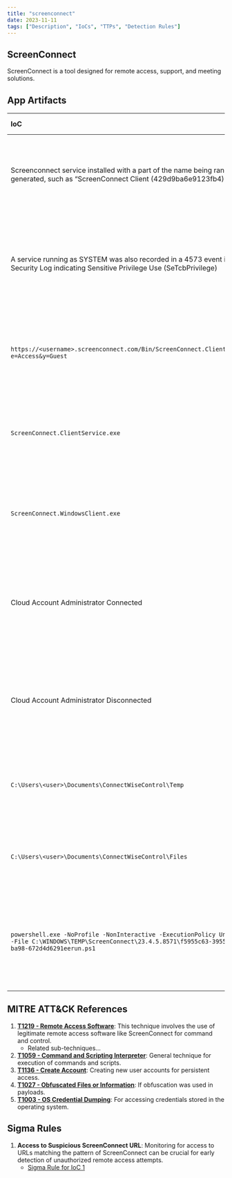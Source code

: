 ```yaml
---
title: "screenconnect"
date: 2023-11-11
tags: ["Description", "IoCs", "TTPs", "Detection Rules"]
---
```


## ScreenConnect

ScreenConnect is a tool designed for remote access, support, and meeting solutions.

## App Artifacts

| IoC | Observations | DFIR Relevance &nbsp;&nbsp;&nbsp;&nbsp;|
|:----|:-------------|:---------------|
| Screenconnect service installed with a part of the name being randomly generated, such as “ScreenConnect Client (429d9ba6e9123fb4)” | `source=system.evtx EventCode=7045`<br>Message = "ScreenConnect Client (\*)" | Indicates potential unauthorized remote access software installation, often a sign of compromise or insider threat. |
| A service running as SYSTEM was also recorded in a 4573 event in the Security Log indicating Sensitive Privilege Use (SeTcbPrivilege) | `source=system.evtx EventCode=4573`<br>Message = "ScreenConnect" AND Message = "SeTcbPrivilege" | Reflects elevated privileges being used, potentially for malicious purposes, requiring investigation of service behavior. |
| `https://<username>.screenconnect.com/Bin/ScreenConnect.ClientSetup.exe?e=Access&y=Guest` | Review EDR/Sysmon commandlines, DNS events, and/or, Proxy Logs for URLs with a pattern like:<br>`http*.screenconnect.com/`<br>`Bin/ScreenConnect*.exe*` | Indicates downloading of remote access tools, which could be used for unauthorized access or data exfiltration. |
| `ScreenConnect.ClientService.exe` | Filename indicator useful for reviewing process execution events. | Signifies the execution of a ScreenConnect client service, essential to check for unauthorized remote control activities. |
| `ScreenConnect.WindowsClient.exe` | Filename indicator useful for reviewing process execution events. | Indicates running of ScreenConnect Windows client, important to verify for unsanctioned remote access. |
| Cloud Account Administrator Connected | `source=Application.evtx`<br>`EventCode=100`<br>`Source=ScreenConnect`<br>Message="Cloud Account Administrator Connected" | Suggests remote access by a cloud account administrator, crucial for validating authorized access vs. account takeover. |
| Cloud Account Administrator Disconnected | `source=Application.evtx`<br>`EventCode=101`<br>`Source=ScreenConnect`<br>Message="Cloud Account Administrator Disconnected" | Indicates disconnection of a cloud account admin, necessary for tracking session durations and potential unauthorized activities. |
| `C:\Users\<user>\Documents\ConnectWiseControl\Temp` | Execution of any PE from this directory indicates it was likely provided by the ScreenConnect host. | Execution from this directory could indicate malicious use of legitimate software for unauthorized actions. |
| `C:\Users\<user>\Documents\ConnectWiseControl\Files` | `source=Application.evtx`<br>`EventCode=201`<br>`Source=ScreenConnect`<br>Message="transfer" | File transfers via ScreenConnect could point to data exfiltration or unauthorized file access. |
| `powershell.exe -NoProfile -NonInteractive -ExecutionPolicy Unrestricted -File C:\WINDOWS\TEMP\ScreenConnect\23.4.5.8571\f5955c63-3955-4c4a-ba98-672d4d6291eerun.ps1` | `Source=Microsoft-Windows-Powershell-Operational`<br>`EventID 4103`<br>Message=\*ScreenConnect\*.ps1\* | Execution of PowerShell scripts related to ScreenConnect could indicate automation of malicious activities or unauthorized changes. |

## MITRE ATT&CK References

1. **[T1219 - Remote Access Software](https://attack.mitre.org/techniques/T1219)**: This technique involves the use of legitimate remote access software like ScreenConnect for command and control.
    - Related sub-techniques...
2. **[T1059 - Command and Scripting Interpreter](https://attack.mitre.org/techniques/T1059)**: General technique for execution of commands and scripts.
3. **[T1136 - Create Account](https://attack.mitre.org/techniques/T1136)**: Creating new user accounts for persistent access.
4. **[T1027 - Obfuscated Files or Information](https://attack.mitre.org/techniques/T1027)**: If obfuscation was used in payloads.
5. **[T1003 - OS Credential Dumping](https://attack.mitre.org/techniques/T1003)**: For accessing credentials stored in the operating system.

## Sigma Rules

1. **Access to Suspicious ScreenConnect URL**: Monitoring for access to URLs matching the pattern of ScreenConnect can be crucial for early detection of unauthorized remote access attempts.
   - [Sigma Rule for IoC 1][def]

[def]: https://github.com/VedikaBang/LoLApp/blob/main/detection_rules/screenconnect/ioc1.yaml